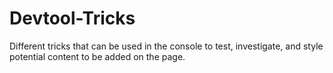 # Devtool-Tricks

Different tricks that can be used in the console to test, investigate, and style potential content to be added on the page.